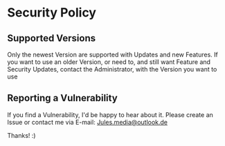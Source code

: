 # Security Policy

## Supported Versions

Only the newest Version are supported with Updates and new Features.
If you want to use an older Version, or need to, and still want Feature and Security Updates,
contact the Administrator, with the Version you want to use


## Reporting a Vulnerability

If you find a Vulnerability, I'd be happy to hear about it.
Please create an Issue or contact me via E-mail: Jules.media@outlook.de

Thanks! :)
